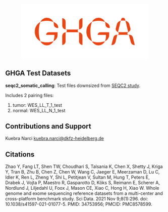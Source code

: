 
<p align="center">
    <img title="GHGA" src="docs/images/GHGA_short_Logo_orange.png" width=80%>
</p>

## GHGA Test Datasets

**seqc2_somatic_calling**: Test files downsized from [SEQC2 study](https://ftp-trace.ncbi.nlm.nih.gov/ReferenceSamples/seqc/Somatic_Mutation_WG/tools/NGS_Preprocessing_Pipeline/). 

Includes 2 pairing files: 

1. tumor: WES_LL_T_1_test 
2. normal: WES_LL_N_1_test


## Contributions and Support

Kuebra Narci kuebra.narci@dkfz-heidelberg.de

## Citations


Zhao Y, Fang LT, Shen TW, Choudhari S, Talsania K, Chen X, Shetty J, Kriga Y, Tran B, Zhu B, Chen Z, Chen W, Wang C, Jaeger E, Meerzaman D, Lu C, Idler K, Ren L, Zheng Y, Shi L, Petitjean V, Sultan M, Hung T, Peters E, Drabek J, Vojta P, Maestro R, Gasparotto D, Kõks S, Reimann E, Scherer A, Nordlund J, Liljedahl U, Foox J, Mason CE, Xiao C, Hong H, Xiao W. Whole genome and exome sequencing reference datasets from a multi-center and cross-platform benchmark study. Sci Data. 2021 Nov 9;8(1):296. doi: 10.1038/s41597-021-01077-5. PMID: 34753956; PMCID: PMC8578599.